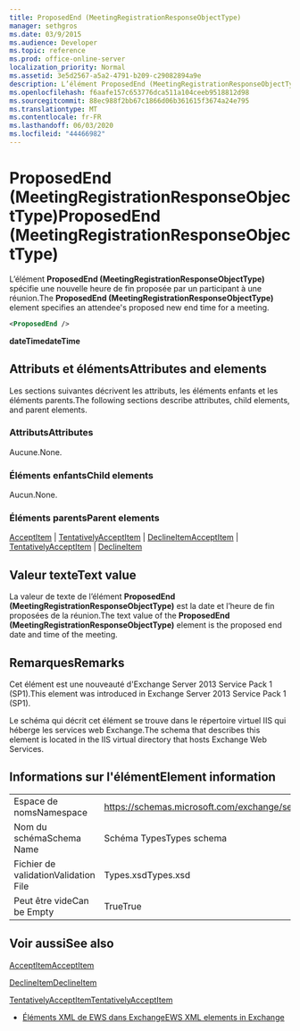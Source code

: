 ```yaml
---
title: ProposedEnd (MeetingRegistrationResponseObjectType)
manager: sethgros
ms.date: 03/9/2015
ms.audience: Developer
ms.topic: reference
ms.prod: office-online-server
localization_priority: Normal
ms.assetid: 3e5d2567-a5a2-4791-b209-c29082894a9e
description: L’élément ProposedEnd (MeetingRegistrationResponseObjectType) spécifie une nouvelle heure de fin proposée par un participant à une réunion.
ms.openlocfilehash: f6aafe157c653776dca511a104ceeb9518812d98
ms.sourcegitcommit: 88ec988f2bb67c1866d06b361615f3674a24e795
ms.translationtype: MT
ms.contentlocale: fr-FR
ms.lasthandoff: 06/03/2020
ms.locfileid: "44466982"
---
```

# <a name="proposedend-meetingregistrationresponseobjecttype"></a><span data-ttu-id="605b1-103">ProposedEnd (MeetingRegistrationResponseObjectType)</span><span class="sxs-lookup"><span data-stu-id="605b1-103">ProposedEnd (MeetingRegistrationResponseObjectType)</span></span>

<span data-ttu-id="605b1-104">L’élément **ProposedEnd (MeetingRegistrationResponseObjectType)** spécifie une nouvelle heure de fin proposée par un participant à une réunion.</span><span class="sxs-lookup"><span data-stu-id="605b1-104">The **ProposedEnd (MeetingRegistrationResponseObjectType)** element specifies an attendee's proposed new end time for a meeting.</span></span> 
  
```XML
<ProposedEnd />
```

 <span data-ttu-id="605b1-105">**dateTime**</span><span class="sxs-lookup"><span data-stu-id="605b1-105">**dateTime**</span></span>
## <a name="attributes-and-elements"></a><span data-ttu-id="605b1-106">Attributs et éléments</span><span class="sxs-lookup"><span data-stu-id="605b1-106">Attributes and elements</span></span>

<span data-ttu-id="605b1-107">Les sections suivantes décrivent les attributs, les éléments enfants et les éléments parents.</span><span class="sxs-lookup"><span data-stu-id="605b1-107">The following sections describe attributes, child elements, and parent elements.</span></span>
  
### <a name="attributes"></a><span data-ttu-id="605b1-108">Attributs</span><span class="sxs-lookup"><span data-stu-id="605b1-108">Attributes</span></span>

<span data-ttu-id="605b1-109">Aucune.</span><span class="sxs-lookup"><span data-stu-id="605b1-109">None.</span></span>
  
### <a name="child-elements"></a><span data-ttu-id="605b1-110">Éléments enfants</span><span class="sxs-lookup"><span data-stu-id="605b1-110">Child elements</span></span>

<span data-ttu-id="605b1-111">Aucun.</span><span class="sxs-lookup"><span data-stu-id="605b1-111">None.</span></span>
  
### <a name="parent-elements"></a><span data-ttu-id="605b1-112">Éléments parents</span><span class="sxs-lookup"><span data-stu-id="605b1-112">Parent elements</span></span>

<span data-ttu-id="605b1-113">[AcceptItem](acceptitem.md)  |  [TentativelyAcceptItem](tentativelyacceptitem.md)  |  [DeclineItem](declineitem.md)</span><span class="sxs-lookup"><span data-stu-id="605b1-113">[AcceptItem](acceptitem.md) | [TentativelyAcceptItem](tentativelyacceptitem.md) | [DeclineItem](declineitem.md)</span></span>
  
## <a name="text-value"></a><span data-ttu-id="605b1-114">Valeur texte</span><span class="sxs-lookup"><span data-stu-id="605b1-114">Text value</span></span>

<span data-ttu-id="605b1-115">La valeur de texte de l’élément **ProposedEnd (MeetingRegistrationResponseObjectType)** est la date et l’heure de fin proposées de la réunion.</span><span class="sxs-lookup"><span data-stu-id="605b1-115">The text value of the **ProposedEnd (MeetingRegistrationResponseObjectType)** element is the proposed end date and time of the meeting.</span></span> 
  
## <a name="remarks"></a><span data-ttu-id="605b1-116">Remarques</span><span class="sxs-lookup"><span data-stu-id="605b1-116">Remarks</span></span>

<span data-ttu-id="605b1-117">Cet élément est une nouveauté d'Exchange Server 2013 Service Pack 1 (SP1).</span><span class="sxs-lookup"><span data-stu-id="605b1-117">This element was introduced in Exchange Server 2013 Service Pack 1 (SP1).</span></span>
  
<span data-ttu-id="605b1-118">Le schéma qui décrit cet élément se trouve dans le répertoire virtuel IIS qui héberge les services web Exchange.</span><span class="sxs-lookup"><span data-stu-id="605b1-118">The schema that describes this element is located in the IIS virtual directory that hosts Exchange Web Services.</span></span>
  
## <a name="element-information"></a><span data-ttu-id="605b1-119">Informations sur l'élément</span><span class="sxs-lookup"><span data-stu-id="605b1-119">Element information</span></span>

|||
|:-----|:-----|
|<span data-ttu-id="605b1-120">Espace de noms</span><span class="sxs-lookup"><span data-stu-id="605b1-120">Namespace</span></span>  <br/> |https://schemas.microsoft.com/exchange/services/2006/types  <br/> |
|<span data-ttu-id="605b1-121">Nom du schéma</span><span class="sxs-lookup"><span data-stu-id="605b1-121">Schema Name</span></span>  <br/> |<span data-ttu-id="605b1-122">Schéma Types</span><span class="sxs-lookup"><span data-stu-id="605b1-122">Types schema</span></span>  <br/> |
|<span data-ttu-id="605b1-123">Fichier de validation</span><span class="sxs-lookup"><span data-stu-id="605b1-123">Validation File</span></span>  <br/> |<span data-ttu-id="605b1-124">Types.xsd</span><span class="sxs-lookup"><span data-stu-id="605b1-124">Types.xsd</span></span>  <br/> |
|<span data-ttu-id="605b1-125">Peut être vide</span><span class="sxs-lookup"><span data-stu-id="605b1-125">Can be Empty</span></span>  <br/> |<span data-ttu-id="605b1-126">True</span><span class="sxs-lookup"><span data-stu-id="605b1-126">True</span></span>  <br/> |
   
## <a name="see-also"></a><span data-ttu-id="605b1-127">Voir aussi</span><span class="sxs-lookup"><span data-stu-id="605b1-127">See also</span></span>



[<span data-ttu-id="605b1-128">AcceptItem</span><span class="sxs-lookup"><span data-stu-id="605b1-128">AcceptItem</span></span>](acceptitem.md)
  
[<span data-ttu-id="605b1-129">DeclineItem</span><span class="sxs-lookup"><span data-stu-id="605b1-129">DeclineItem</span></span>](declineitem.md)
  
[<span data-ttu-id="605b1-130">TentativelyAcceptItem</span><span class="sxs-lookup"><span data-stu-id="605b1-130">TentativelyAcceptItem</span></span>](tentativelyacceptitem.md)


- [<span data-ttu-id="605b1-131">Éléments XML de EWS dans Exchange</span><span class="sxs-lookup"><span data-stu-id="605b1-131">EWS XML elements in Exchange</span></span>](ews-xml-elements-in-exchange.md)

